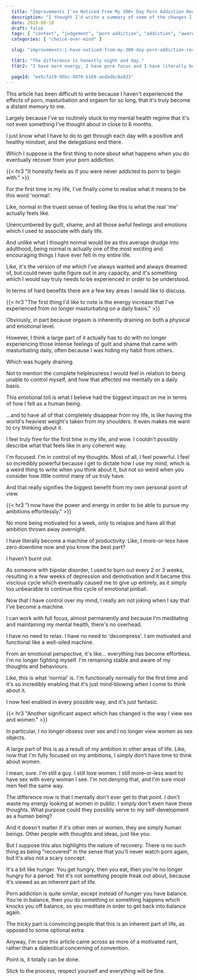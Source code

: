 ```yaml
---
  title: "Improvements I've Noticed From My 300+ Day Porn Addiction Recovery Journey"
  description: "I thought I'd write a summary of some of the changes I've experiencing throughout my 300+ day porn addiction recovery journey."
  date: 2019-09-10
  draft: false
  tags: [ "context", "judgement", "porn addiction", "addiction", "awareness", "awareness exercises", "perspective", "nofap", "neverfap", "neverfap deluxe" ]
  categories: [ "choice-over-mind" ]

  slug: "improvements-i-have-noticed-from-my-300-day-porn-addiction-recovery-journey"

  tldr1: "The difference is honestly night and day."
  tldr2: "I have more energy, I have pure focus and I have literally become a machine of productivity."

  pageId: "ee5cfa19-95bc-4970-b169-aedadbc8a933"
---
```



<!-- DONE -->

This article has been difficult to write because I haven't experienced the effects of porn, masturbation and orgasm for so long, that it's truly become a distant memory to me.

Largely because I've so routinely stuck to my mental health regime that it's not even something I've thought about in close to 6 months.

I just know what I have to do to get through each day with a positive and healthy mindset, and the delegations end there.

Which I suppose is the first thing to note about what happens when you do eventually recover from your porn addiction.


{{< hr3 "It honestly feels as if you were never addicted to porn to begin with." >}}


For the first time in my life, I've finally come to realise what it means to be this word 'normal'.

Like, normal in the truest sense of feeling like this is what the real 'me' actually feels like.

Unencumbered by guilt, shame, and all those awful feelings and emotions which I used to associate with daily life.

And unlike what I thought normal would be as this average drudge into adulthood, being normal is actually one of the most exciting and encouraging things I have ever felt in my entire life.

Like, it's the version of me which I've always wanted and always dreamed of, but could never quite figure out in any capacity, and it's something which I would say truly needs to be experienced in order to be understood.

In terms of hard benefits there are a few key areas I would like to discuss.


{{< hr3 "The first thing I'd like to note is the energy increase that I've experienced from no longer masturbating on a daily basis." >}}


Obviously, in part because orgasm is inherently draining on both a physical and emotional level.

However, I think a large part of it actually has to do with no longer experiencing those intense feelings of guilt and shame that came with masturbating daily, often because I was hiding my habit from others.

Which was hugely draining.

Not to mention the complete helplessness I would feel in relation to being unable to control myself, and how that affected me mentally on a daily basis.

This emotional toll is what I believe had the biggest impact on me in terms of how I felt as a human being.

...and to have all of that completely disappear from my life, is like having the world's heaviest weight's taken from my shoulders. It even makes me want to cry thinking about it.

I feel truly free for the first time in my life, and wow. I couldn't possibly describe what that feels like in any coherent way.

I'm focused. I'm in control of my thoughts. Most of all, I feel powerful. I feel so incredibly powerful because I get to dictate how I use my mind, which is a weird thing to write when you think about it, but not so weird when you consider how little control many of us truly have.

And that really signifies the biggest benefit from my own personal point of view.


{{< hr3 "I now have the power and energy in order to be able to pursue my ambitions effortlessly." >}}


No more being motivated for a week, only to relapse and have all that ambition thrown away overnight.

I have literally become a machine of productivity. Like, I more-or-less have zero downtime now and you know the best part?

I haven't burnt out.

As someone with bipolar disorder, I used to burn out every 2 or 3 weeks, resulting in a few weeks of depression and demotivation and it became this viscious cycle which eventually caused me to give up entirely, as it simply too unbearable to continue this cycle of emotional pinball.

Now that I have control over my mind, I really am not joking when I say that I've become a machine.

I can work with full focus, almost permanently and because I'm meditating and maintaining my mental health, there's no overhead.

I have no need to relax. I have no need to 'decompress'. I am motivated and functional like a well-oiled machine.

From an emotional perspective, it's like... everything has become effortless. I'm no longer fighting myself. I'm remaining stable and aware of my thoughts and behaviours.

Like, this is what 'normal' is. I'm functionally normally for the first time and it's so incredibly enabling that it's just mind-blowing when I come to think about it.

I now feel enabled in every possible way, and it's just fantasic.


{{< hr3 "Another significant aspect which has changed is the way I view sex and women." >}}


In particular, I no longer obsess over sex and I no longer view women as sex objects.

A large part of this is as a result of my ambition in other areas of life. Like, now that I'm fully focused on my ambitions, I simply don't have time to think about women.

I mean, sure. I'm still a guy. I still love women. I still more-or-less want to have sex with every woman I see. I'm not denying that, and I'm sure most men feel the same way.

The difference now is that I mentally don't ever get to that point. I don't waste my energy looking at women in public. I simply don't even have these thoughts. What purpose could they possibly serve to my self-development as a human being?

And it doesn't matter if it's other men or women, they are simply human beings. Other people with thoughts and ideas, just like you.

But I suppose this also highlights the nature of recovery. There is no such thing as being "recovered" in the sense that you'll never watch porn again, but it's also not a scary concept.

It's a bit like hunger. You get hungry, then you eat, then you're no longer hungry for a period. Yet it's not something people freak out about, because it's viewed as an inherent part of life.

Porn addiction is quite similar, except instead of hunger you have balance. You're in balance, then you do something or something happens which knocks you off balance, so you meditate in order to get back into balance again.

The tricky part is convincing people that this is an inherent part of life, as opposed to some optional extra.

Anyway, I'm sure this article came across as more of a motivated rant, rather than a dialectical concerning of convention.

Point is, it totally can be done.

Stick to the process, respect yourself and everything will be fine.
